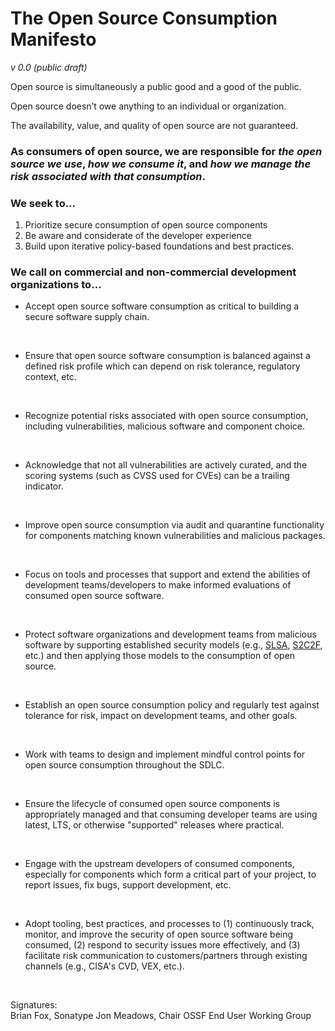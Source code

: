 # The Open Source Consumption Manifesto
_v 0.0 (public draft)_

Open source is simultaneously a public good and a good of the public.

Open source doesn’t owe anything to an individual or organization.  

The availability, value, and quality of open source are not guaranteed.

### As consumers of open source, we are responsible for *the open source we use*, *how we consume it*, and *how we manage the risk associated with that consumption*.

### We seek to...

1. Prioritize secure consumption of open source components
2. Be aware and considerate of the developer experience
3. Build upon iterative policy-based foundations and best practices. 

### We call on commercial and non-commercial development organizations to…

* Accept open source software consumption as critical to building a secure software supply chain.
<br>

* Ensure that open source software consumption is balanced against a defined risk profile which can depend on risk tolerance, regulatory context, etc.
<br>

* Recognize potential risks associated with open source consumption, including vulnerabilities, malicious software and component choice.
<br>

* Acknowledge that not all vulnerabilities are actively curated, and the scoring systems (such as  CVSS used for CVEs) can be a trailing indicator.
<br>

* Improve open source consumption via audit and quarantine functionality for components matching known vulnerabilities and malicious packages.
<br> 

* Focus on tools and processes that support and extend the abilities of development teams/developers to make informed evaluations of consumed open source software.
<br>

* Protect software organizations and development teams from malicious software by supporting established security models (e.g., [SLSA], [S2C2F], etc.) and then applying those models to the consumption of open source.
<br>

* Establish an open source consumption policy and regularly test against tolerance for risk, impact on development teams, and other goals.
<br>

* Work with teams to design and implement mindful control points for open source consumption throughout the SDLC.
<br>

* Ensure the lifecycle of consumed open source components is appropriately managed and that consuming developer teams are using latest, LTS, or otherwise "supported" releases where practical.
<br>

* Engage with the upstream developers of consumed components, especially for components which form a critical part of your project, to report issues, fix bugs, support development, etc.
<br>

* Adopt tooling, best practices, and processes to (1) continuously track, monitor, and improve the security of open source software being consumed, (2) respond to security issues more effectively, and (3) facilitate risk communication to customers/partners through existing channels (e.g., CISA's CVD, VEX, etc.). 
<br>
<p>
  Signatures:<br>
  Brian Fox, Sonatype
  Jon Meadows, Chair OSSF End User Working Group

</p>

[SLSA]: https://slsa.dev/
[S2C2F]: https://github.com/ossf/s2c2f
